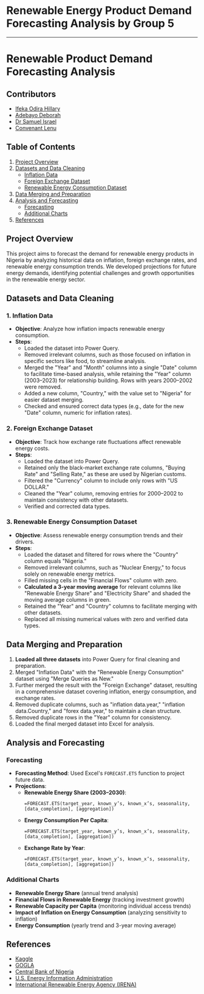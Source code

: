 # Renewable Energy Product Demand Forecasting Analysis by Group 5

---

# Renewable Product Demand Forecasting Analysis

## Contributors
- [Ifeka Odira Hillary](https://github.com/od-blip) 
- [Adebayo Deborah](https://github.com/Deborah8991?tab=projects)
- [Dr Samuel Israel](https://github.com/drsam-israel)
- [Convenant Lenu](https://github.com/Covenant9)

## Table of Contents
1. [Project Overview](#project-overview)
2. [Datasets and Data Cleaning](#datasets-and-data-cleaning)
   - [Inflation Data](#1-inflation-data)
   - [Foreign Exchange Dataset](#2-foreign-exchange-dataset)
   - [Renewable Energy Consumption Dataset](#3-renewable-energy-consumption-dataset)
3. [Data Merging and Preparation](#data-merging-and-preparation)
4. [Analysis and Forecasting](#analysis-and-forecasting)
   - [Forecasting](#forecasting)
   - [Additional Charts](#additional-charts)
5. [References](#references)

## Project Overview
This project aims to forecast the demand for renewable energy products in Nigeria by analyzing historical data on inflation, foreign exchange rates, and renewable energy consumption trends. We developed projections for future energy demands, identifying potential challenges and growth opportunities in the renewable energy sector.

## Datasets and Data Cleaning

### 1. Inflation Data
- **Objective**: Analyze how inflation impacts renewable energy consumption.
- **Steps**:
  - Loaded the dataset into Power Query.
  - Removed irrelevant columns, such as those focused on inflation in specific sectors like food, to streamline analysis.
  - Merged the "Year" and "Month" columns into a single "Date" column to facilitate time-based analysis, while retaining the "Year" column (2003–2023) for relationship building. Rows with years 2000–2002 were removed.
  - Added a new column, "Country," with the value set to "Nigeria" for easier dataset merging.
  - Checked and ensured correct data types (e.g., date for the new "Date" column, numeric for inflation rates).

### 2. Foreign Exchange Dataset
- **Objective**: Track how exchange rate fluctuations affect renewable energy costs.
- **Steps**:
  - Loaded the dataset into Power Query.
  - Retained only the black-market exchange rate columns, "Buying Rate" and "Selling Rate," as these are used by Nigerian customs.
  - Filtered the "Currency" column to include only rows with "US DOLLAR."
  - Cleaned the "Year" column, removing entries for 2000–2002 to maintain consistency with other datasets.
  - Verified and corrected data types.

### 3. Renewable Energy Consumption Dataset
- **Objective**: Assess renewable energy consumption trends and their drivers.
- **Steps**:
  - Loaded the dataset and filtered for rows where the "Country" column equals "Nigeria."
  - Removed irrelevant columns, such as "Nuclear Energy," to focus solely on renewable energy metrics.
  - Filled missing cells in the "Financial Flows" column with zero.
  - **Calculated a 3-year moving average** for relevant columns like "Renewable Energy Share" and "Electricity Share" and shaded the moving average columns in green.
  - Retained the "Year" and "Country" columns to facilitate merging with other datasets.
  - Replaced all missing numerical values with zero and verified data types.

## Data Merging and Preparation
1. **Loaded all three datasets** into Power Query for final cleaning and preparation.
2. Merged "Inflation Data" with the "Renewable Energy Consumption" dataset using "Merge Queries as New."
3. Further merged the result with the "Foreign Exchange" dataset, resulting in a comprehensive dataset covering inflation, energy consumption, and exchange rates.
4. Removed duplicate columns, such as "inflation data.year," "inflation data.Country," and "forex data.year," to maintain a clean structure.
5. Removed duplicate rows in the "Year" column for consistency.
6. Loaded the final merged dataset into Excel for analysis.

## Analysis and Forecasting

### Forecasting
- **Forecasting Method**: Used Excel's `FORECAST.ETS` function to project future data.
- **Projections**:
  - **Renewable Energy Share (2003–2030)**:
    ```excel
    =FORECAST.ETS(target_year, known_y’s, known_x’s, seasonality, [data_completion], [aggregation])
    ```
  - **Energy Consumption Per Capita**:
    ```excel
    =FORECAST.ETS(target_year, known_y’s, known_x’s, seasonality, [data_completion], [aggregation])
    ```
  - **Exchange Rate by Year**:
    ```excel
    =FORECAST.ETS(target_year, known_y’s, known_x’s, seasonality, [data_completion], [aggregation])
    ```

### Additional Charts
- **Renewable Energy Share** (annual trend analysis)
- **Financial Flows in Renewable Energy** (tracking investment growth)
- **Renewable Capacity per Capita** (monitoring individual access trends)
- **Impact of Inflation on Energy Consumption** (analyzing sensitivity to inflation)
- **Energy Consumption** (yearly trend and 3-year moving average)

## References
- [Kaggle](https://www.kaggle.com)
- [GOGLA](https://www.gogla.org)
- [Central Bank of Nigeria](https://www.cbn.gov.ng)
- [U.S. Energy Information Administration](https://www.eia.gov/renewable)
- [International Renewable Energy Agency (IRENA)](https://www.irena.org)
